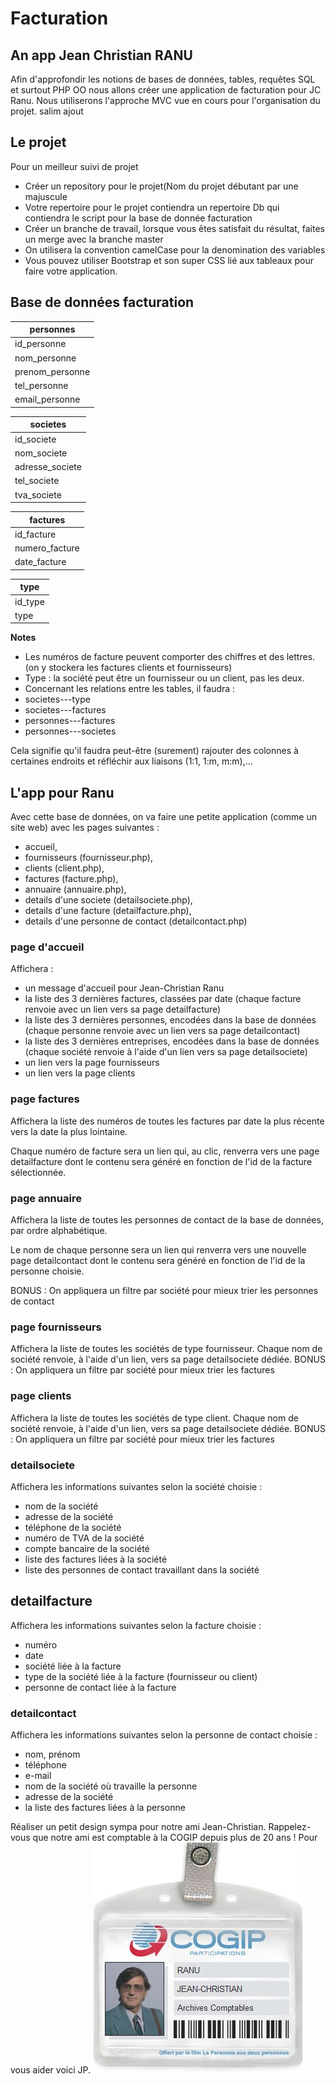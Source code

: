 # Facturation
## An app Jean Christian RANU

Afin d'approfondir les notions de bases de données, tables, requêtes SQL et surtout PHP OO nous allons créer une application de facturation pour JC Ranu.
Nous utiliserons l'approche MVC vue en cours pour l'organisation du projet.
salim ajout
## Le projet
Pour un meilleur suivi de projet 
  - Créer un repository pour le projet(Nom du projet débutant par une majuscule
  - Votre repertoire pour le projet contiendra un repertoire Db qui contiendra le script pour la base de donnée facturation  
  - Créer un branche de travail, lorsque vous êtes satisfait du résultat, faites un merge avec la branche master
  - On utilisera la convention camelCase pour la denomination des variables
  - Vous pouvez utiliser Bootstrap et son super CSS lié aux tableaux pour faire votre application.

## Base de données facturation

| personnes      |
| ------------- |
| id_personne     |
| nom_personne       |
| prenom_personne |
| tel_personne |
| email_personne |


| societes      |
| ------------- |
|  id_societe |
| nom_societe |
| adresse_societe |
| tel_societe |
| tva_societe  |


| factures |
| ------------- |
| id_facture |
| numero_facture |
| date_facture |

| type |
| ------------- |
| id_type |
| type |

**Notes**

  - Les numéros de facture peuvent comporter des chiffres et des lettres. (on y stockera les factures clients et fournisseurs)
  - Type : la société peut être un fournisseur ou un client, pas les deux.
  - Concernant les relations entre les tables, il faudra :
  - societes---type
  - societes---factures
  - personnes---factures
  - personnes---societes
  
  Cela signifie qu'il faudra peut-être (surement) rajouter des colonnes à certaines endroits et réfléchir aux liaisons (1:1, 1:m, m:m),...

## L'app pour Ranu

Avec cette base de données, on va faire une petite application (comme un site web) avec les pages suivantes :
- accueil,
- fournisseurs (fournisseur.php),
- clients (client.php),
- factures (facture.php),
- annuaire (annuaire.php),
- details d'une societe (detailsociete.php),
- details d'une facture (detailfacture.php),
- details d'une personne de contact (detailcontact.php)

### page d'accueil
Affichera :
- un message d'accueil pour Jean-Christian Ranu
- la liste des 3 dernières factures, classées par date (chaque facture renvoie avec un lien vers sa page detailfacture)
- la liste des 3 dernières personnes, encodées dans la base de données (chaque personne renvoie avec un lien vers sa page detailcontact)
- la liste des 3 dernières entreprises, encodées dans la base de données (chaque société renvoie à l'aide d'un lien vers sa page detailsociete)
- un lien vers la page fournisseurs
- un lien vers la page clients

### page factures
Affichera la liste des numéros de toutes les factures par date la plus récente vers la date la plus lointaine.

Chaque numéro de facture sera un lien qui, au clic, renverra vers une page detailfacture dont le contenu sera généré en fonction de l'id de la facture sélectionnée.

### page annuaire
Affichera la liste de toutes les personnes de contact de la base de données, par ordre alphabétique.

Le nom de chaque personne sera un lien qui renverra vers une nouvelle page detailcontact dont le contenu sera généré en fonction de l'id de la personne choisie.

BONUS : On appliquera un filtre par société pour mieux trier les personnes de contact

### page fournisseurs
Affichera la liste de toutes les sociétés de type fournisseur. Chaque nom de société renvoie, à l'aide d'un lien, vers sa page detailsociete dédiée.
BONUS : On appliquera un filtre par société pour mieux trier les factures

### page clients
Affichera la liste de toutes les sociétés de type client. Chaque nom de société renvoie, à l'aide d'un lien, vers sa page detailsociete dédiée.
BONUS : On appliquera un filtre par société pour mieux trier les factures

### detailsociete
Affichera les informations suivantes selon la société choisie :
- nom de la société
- adresse de la société
- téléphone de la société
- numéro de TVA de la société
- compte bancaire de la société
- liste des factures liées à la société
- liste des personnes de contact travaillant dans la société

## detailfacture
Affichera les informations suivantes selon la facture choisie :
- numéro
- date
- société liée à la facture
- type de la société liée à la facture (fournisseur ou client)
- personne de contact liée à la facture

### detailcontact
Affichera les informations suivantes selon la personne de contact choisie :
- nom, prénom
- téléphone
- e-mail
- nom de la société où travaille la personne
- adresse de la société
- la liste des factures liées à la personne



Réaliser un petit design sympa pour notre ami Jean-Christian. Rappelez-vous que notre ami est comptable à la COGIP depuis plus de 20 ans !
Pour vous aider voici JP.
![Jean-Christian Ranu de la COGIP](cogip_badge.jpg)
